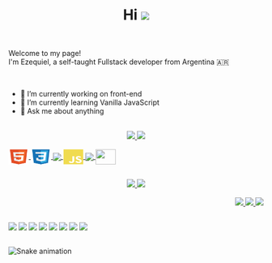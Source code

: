 <h1 align="center">
    Hi <img src="https://media.giphy.com/media/hvRJCLFzcasrR4ia7z/giphy.gif" width="40px">
</h1>

<br/>

Welcome to my page!<br/>
I'm Ezequiel, a self-taught Fullstack developer from Argentina 🇦🇷

<br/>

- 🔭 I’m currently working on front-end
- 🌱 I’m currently learning Vanilla JavaScript
- 💬 Ask me about anything


<br/>

<div align="center">
    <a href="https://github.com/ezEst6">
    <img height="180em" src="https://github-readme-stats.vercel.app/api?username=ezEst6&show_icons=true&theme=chartreuse-dark&include_all_commits=true&count_private=true&hide_border=true&bg_color=0d1117">
    <img height="180em" src="https://github-readme-stats.vercel.app/api/top-langs/?username=ezEst6&layout=compact&langs_count=7&theme=chartreuse-dark&hide_border=true&bg_color=0d1117">
</div>
<div style="display: inline_block"><br>
    <img align="center" height="30" width="40" src="https://raw.githubusercontent.com/devicons/devicon/master/icons/html5/html5-original.svg">
    <img align="center" height="30" width="40" src="https://raw.githubusercontent.com/devicons/devicon/master/icons/css3/css3-original.svg">
    <img align="center" width="40" src="https://cdn.jsdelivr.net/gh/devicons/devicon/icons/sass/sass-original.svg">
    <img align="center" height="30" width="40" src="https://raw.githubusercontent.com/devicons/devicon/master/icons/javascript/javascript-plain.svg">
    <img align="center" width="50" src="https://cdn.jsdelivr.net/gh/devicons/devicon/icons/php/php-original.svg">
    <img align="center" height="30" width="40" src="https://cdn.jsdelivr.net/gh/devicons/devicon/icons/git/git-plain.svg">
</div>
  
##

<div align="center">
    <img height="165em" src="https://github-readme-streak-stats.herokuapp.com?user=ezEst6&theme=chartreuse-dark&hide_border=true&background=0d1117">
    <img height="124em" src="https://github-readme-stats.vercel.app/api/wakatime?username=ezEst&theme=chartreuse-dark&hide_border=true&bg_color=0d1117">
</div>

<br/>

<div align="right">
    <a href="mailto:estiga27@gmail.com?Subject=Desde%20GitHub">
        <img src="https://img.shields.io/badge/Gmail-D14836?style=for-the-badge&logo=gmail&logoColor=white" target="_blank">
    </a>
    <a href="https://www.linkedin.com/in/ezequiel-estigarribia" target="_blank">
        <img src="https://img.shields.io/badge/-LinkedIn-%230077B5?style=for-the-badge&logo=linkedin&logoColor=white" target="_blank">
    </a>
    <a href="https://www.freecodecamp.org/Ezest" target="_blank">
        <img src="https://img.shields.io/badge/freecodecamp-27273D?style=for-the-badge&logo=freecodecamp&logoColor=white" target="_blank">
    </a>
</div>

##

<div>
    <img src="https://github-readme-stats.vercel.app/api/pin/?username=ezEst6&repo=shiny-fiesta&show_icons=true&theme=chartreuse-dark&include_all_commits=true&count_private=true&hide_border=false&bg_color=0d1117" target="_blank">
    <img src="https://github-readme-stats.vercel.app/api/pin/?username=ezEst6&repo=super-chainsaw&show_icons=true&theme=chartreuse-dark&include_all_commits=true&count_private=true&hide_border=false&bg_color=0d1117" target="_blank">
    <img src="https://github-readme-stats.vercel.app/api/pin/?username=ezEst6&repo=furry-journey&show_icons=true&theme=chartreuse-dark&include_all_commits=true&count_private=true&hide_border=false&bg_color=0d1117" target="_blank">
    <img src="https://github-readme-stats.vercel.app/api/pin/?username=ezEst6&repo=fantastic-enigma&show_icons=true&theme=chartreuse-dark&include_all_commits=true&count_private=true&hide_border=false&bg_color=0d1117" target="_blank">
    <img src="https://github-readme-stats.vercel.app/api/pin/?username=ezEst6&repo=animated-spoon&show_icons=true&theme=chartreuse-dark&include_all_commits=true&count_private=true&hide_border=false&bg_color=0d1117" target="_blank">
    <img src="https://github-readme-stats.vercel.app/api/pin/?username=ezEst6&repo=Elibrary&show_icons=true&theme=chartreuse-dark&include_all_commits=true&count_private=true&hide_border=false&bg_color=0d1117" target="_blank">
    <img src="https://github-readme-stats.vercel.app/api/pin/?username=ezEst6&repo=special-enigma&show_icons=true&theme=chartreuse-dark&include_all_commits=true&count_private=true&hide_border=false&bg_color=0d1117" target="_blank">
    <img src="https://github-readme-stats.vercel.app/api/pin/?username=ezEst6&repo=legendary-octo-happiness&show_icons=true&theme=chartreuse-dark&include_all_commits=true&count_private=true&hide_border=false&bg_color=0d1117" target="_blank">
</div>

##

<div>
  
  ![Snake animation](https://github.com/ezEst6/ezEst6/blob/output/github-contribution-grid-snake.svg)
  
</div>